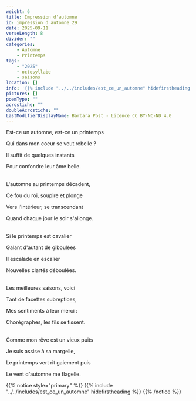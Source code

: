 ```yaml
---
weight: 6
title: Impression d'automne
id: impression_d_automne_29
date: 2025-09-11
verseLength: 8
divider: ""
categories:
    - Automne
    - Printemps
tags:
    - "2025"
    - octosyllabe
    - saisons
location: []
info: '{{% include "../../includes/est_ce_un_automne" hidefirstheading %}}'
pictures: []
poemType: ""
acrostiche: ""
doubleAcrostiche: ""
LastModifierDisplayName: Barbara Post - Licence CC BY-NC-ND 4.0
---
```

Est-ce un automne, est-ce un printemps

Qui dans mon coeur se veut rebelle ?

Il suffit de quelques instants

Pour confondre leur âme belle.

 \
L'automne au printemps décadent,

Ce fou du roi, soupire et plonge

Vers l'intérieur, se transcendant

Quand chaque jour le soir s'allonge.

 \
Si le printemps est cavalier

Galant d'autant de giboulées

Il escalade en escalier

Nouvelles clartés déboulées.

 \
Les meilleures saisons, voici

Tant de facettes subreptices,

Mes sentiments à leur merci :

Chorégraphes, les fils se tissent.

 \
Comme mon rêve est un vieux puits

Je suis assise à sa margelle,

Le printemps vert rit gaiement puis

Le vent d'automne me flagelle.

{{% notice style="primary" %}}
{{% include "../../includes/est_ce_un_automne" hidefirstheading %}}
{{% /notice %}}